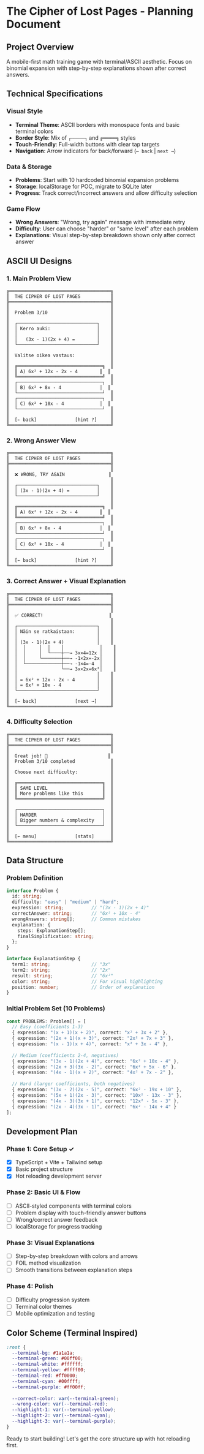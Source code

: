 # The Cipher of Lost Pages - Planning Document

## Project Overview
A mobile-first math training game with terminal/ASCII aesthetic. Focus on binomial expansion with step-by-step explanations shown after correct answers.

## Technical Specifications

### Visual Style
- **Terminal Theme**: ASCII borders with monospace fonts and basic terminal colors
- **Border Style**: Mix of `┌─────┐` and `╔═════╗` styles
- **Touch-Friendly**: Full-width buttons with clear tap targets
- **Navigation**: Arrow indicators for back/forward (`← back` | `next →`)

### Data & Storage
- **Problems**: Start with 10 hardcoded binomial expansion problems
- **Storage**: localStorage for POC, migrate to SQLite later
- **Progress**: Track correct/incorrect answers and allow difficulty selection

### Game Flow
- **Wrong Answers**: "Wrong, try again" message with immediate retry
- **Difficulty**: User can choose "harder" or "same level" after each problem
- **Explanations**: Visual step-by-step breakdown shown only after correct answer

## ASCII UI Designs

### 1. Main Problem View
```
╔═════════════════════════════════════╗
║  THE CIPHER OF LOST PAGES           ║
╠═════════════════════════════════════╣
║                                     ║
║  Problem 3/10                       ║
║                                     ║
║  ┌─────────────────────────────┐    ║
║  │ Kerro auki:                 │    ║
║  │                             │    ║
║  │   (3x - 1)(2x + 4) =        │    ║
║  └─────────────────────────────┘    ║
║                                     ║
║  Valitse oikea vastaus:             ║
║                                     ║
║  ╔═══════════════════════════════╗  ║
║  ║ A) 6x² + 12x - 2x - 4        ║  ║
║  ╚═══════════════════════════════╝  ║
║  ┌───────────────────────────────┐  ║
║  │ B) 6x² + 8x - 4              │  ║
║  └───────────────────────────────┘  ║
║  ┌───────────────────────────────┐  ║
║  │ C) 6x² + 10x - 4             │  ║
║  └───────────────────────────────┘  ║
║                                     ║
║  [← back]              [hint ?]     ║
╚═════════════════════════════════════╝
```

### 2. Wrong Answer View
```
╔═════════════════════════════════════╗
║  THE CIPHER OF LOST PAGES           ║
╠═════════════════════════════════════╣
║                                     ║
║  ❌ WRONG, TRY AGAIN                ║
║                                     ║
║  ┌─────────────────────────────┐    ║
║  │ (3x - 1)(2x + 4) =          │    ║
║  └─────────────────────────────┘    ║
║                                     ║
║  ╔═══════════════════════════════╗  ║
║  ║ A) 6x² + 12x - 2x - 4        ║  ║
║  ╚═══════════════════════════════╝  ║
║  ┌───────────────────────────────┐  ║
║  │ B) 6x² + 8x - 4              │  ║
║  └───────────────────────────────┘  ║
║  ┌───────────────────────────────┐  ║
║  │ C) 6x² + 10x - 4             │  ║
║  └───────────────────────────────┘  ║
║                                     ║
║  [← back]              [hint ?]     ║
╚═════════════════════════════════════╝
```

### 3. Correct Answer + Visual Explanation
```
╔═════════════════════════════════════╗
║  THE CIPHER OF LOST PAGES           ║
╠═════════════════════════════════════╣
║                                     ║
║  ✅ CORRECT!                        ║
║                                     ║
║  ┌─────────────────────────────┐    ║
║  │ Näin se ratkaistaan:        │    ║
║  │                             │    ║
║  │ (3x - 1)(2x + 4)            │    ║
║  │  │     │  │    │             │    ║
║  │  │     │  └────┼──→ 3x×4=12x │    ║
║  │  │     └───────┼──→ -1×2x=-2x│    ║
║  │  └─────────────┼──→ -1×4=-4  │    ║
║  │                └──→ 3x×2x=6x²│    ║
║  │                             │    ║
║  │ = 6x² + 12x - 2x - 4        │    ║
║  │ = 6x² + 10x - 4             │    ║
║  └─────────────────────────────┘    ║
║                                     ║
║  [← back]              [next →]     ║
╚═════════════════════════════════════╝
```

### 4. Difficulty Selection
```
╔═════════════════════════════════════╗
║  THE CIPHER OF LOST PAGES           ║
╠═════════════════════════════════════╣
║                                     ║
║  Great job! 🎯                      ║
║  Problem 3/10 completed             ║
║                                     ║
║  Choose next difficulty:            ║
║                                     ║
║  ╔═══════════════════════════════╗  ║
║  ║ SAME LEVEL                    ║  ║
║  ║ More problems like this       ║  ║
║  ╚═══════════════════════════════╝  ║
║                                     ║
║  ┌───────────────────────────────┐  ║
║  │ HARDER                        │  ║
║  │ Bigger numbers & complexity   │  ║
║  └───────────────────────────────┘  ║
║                                     ║
║  [← menu]              [stats]      ║
╚═════════════════════════════════════╝
```

## Data Structure

### Problem Definition
```typescript
interface Problem {
  id: string;
  difficulty: "easy" | "medium" | "hard";
  expression: string;          // "(3x - 1)(2x + 4)"
  correctAnswer: string;       // "6x² + 10x - 4"
  wrongAnswers: string[];      // Common mistakes
  explanation: {
    steps: ExplanationStep[];
    finalSimplification: string;
  };
}

interface ExplanationStep {
  term1: string;               // "3x"
  term2: string;               // "2x"
  result: string;              // "6x²"
  color: string;               // For visual highlighting
  position: number;            // Order of explanation
}
```

### Initial Problem Set (10 Problems)
```typescript
const PROBLEMS: Problem[] = [
  // Easy (coefficients 1-3)
  { expression: "(x + 1)(x + 2)", correct: "x² + 3x + 2" },
  { expression: "(2x + 1)(x + 3)", correct: "2x² + 7x + 3" },
  { expression: "(x - 1)(x + 4)", correct: "x² + 3x - 4" },
  
  // Medium (coefficients 2-4, negatives)
  { expression: "(3x - 1)(2x + 4)", correct: "6x² + 10x - 4" },
  { expression: "(2x + 3)(3x - 2)", correct: "6x² + 5x - 6" },
  { expression: "(4x - 1)(x + 2)", correct: "4x² + 7x - 2" },
  
  // Hard (larger coefficients, both negatives)
  { expression: "(3x - 2)(2x - 5)", correct: "6x² - 19x + 10" },
  { expression: "(5x + 1)(2x - 3)", correct: "10x² - 13x - 3" },
  { expression: "(4x - 3)(3x + 1)", correct: "12x² - 5x - 3" },
  { expression: "(2x - 4)(3x - 1)", correct: "6x² - 14x + 4" }
];
```

## Development Plan

### Phase 1: Core Setup ✓
- [x] TypeScript + Vite + Tailwind setup
- [x] Basic project structure
- [x] Hot reloading development server

### Phase 2: Basic UI & Flow
- [ ] ASCII-styled components with terminal colors
- [ ] Problem display with touch-friendly answer buttons  
- [ ] Wrong/correct answer feedback
- [ ] localStorage for progress tracking

### Phase 3: Visual Explanations
- [ ] Step-by-step breakdown with colors and arrows
- [ ] FOIL method visualization
- [ ] Smooth transitions between explanation steps

### Phase 4: Polish
- [ ] Difficulty progression system
- [ ] Terminal color themes
- [ ] Mobile optimization and testing

## Color Scheme (Terminal Inspired)
```css
:root {
  --terminal-bg: #1a1a1a;
  --terminal-green: #00ff00;
  --terminal-white: #ffffff;
  --terminal-yellow: #ffff00;
  --terminal-red: #ff0000;
  --terminal-cyan: #00ffff;
  --terminal-purple: #ff00ff;
  
  --correct-color: var(--terminal-green);
  --wrong-color: var(--terminal-red);
  --highlight-1: var(--terminal-yellow);
  --highlight-2: var(--terminal-cyan);
  --highlight-3: var(--terminal-purple);
}
```

Ready to start building! Let's get the core structure up with hot reloading first.